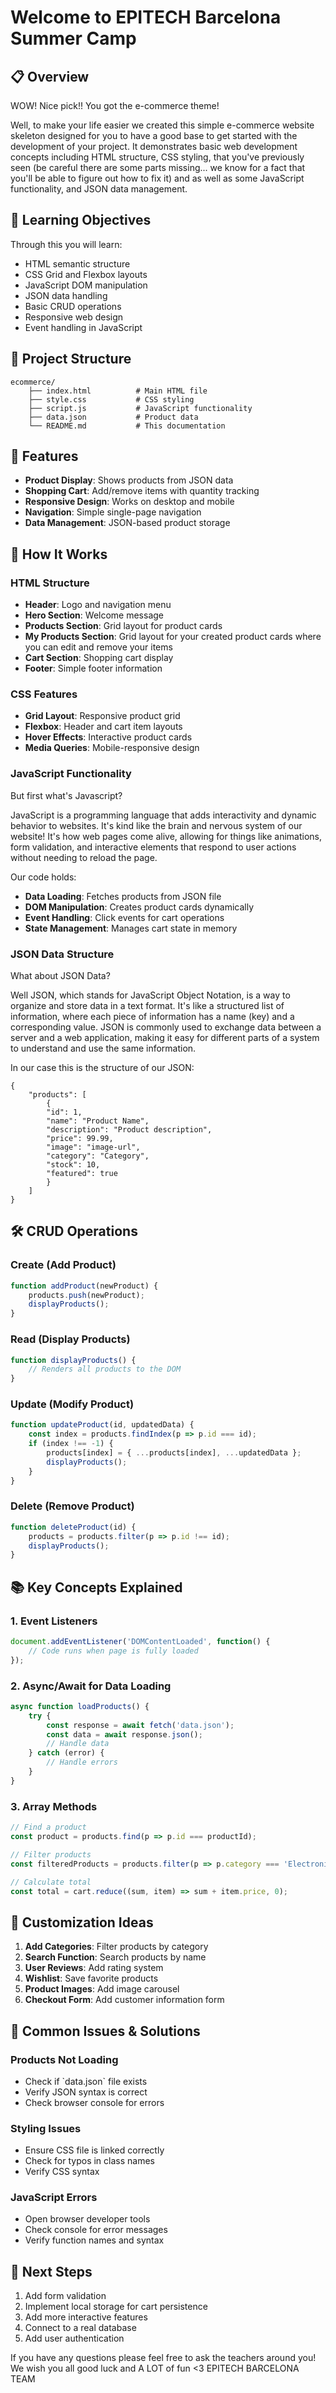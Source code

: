 # Welcome to EPITECH Barcelona Summer Camp

## 📋 Overview
WOW! Nice pick!! You got the e-commerce theme!

Well, to make your life easier we created this simple e-commerce website skeleton designed for you to have a good base to get started with the development of your project.
It demonstrates basic web development concepts including HTML structure, CSS styling, that you've previously seen (be careful there are some parts missing... we know for a fact that you'll be able to figure out how to fix it) and as well as some JavaScript functionality, and JSON data management.

## 🎯 Learning Objectives
Through this you will learn:
- HTML semantic structure
- CSS Grid and Flexbox layouts
- JavaScript DOM manipulation
- JSON data handling
- Basic CRUD operations
- Responsive web design
- Event handling in JavaScript

## 📁 Project Structure
```
ecommerce/
    ├── index.html          # Main HTML file
    ├── style.css           # CSS styling
    ├── script.js           # JavaScript functionality
    ├── data.json           # Product data
    └── README.md           # This documentation
```

## 🚀 Features
- **Product Display**: Shows products from JSON data
- **Shopping Cart**: Add/remove items with quantity tracking
- **Responsive Design**: Works on desktop and mobile
- **Navigation**: Simple single-page navigation
- **Data Management**: JSON-based product storage

## 🔧 How It Works

### HTML Structure
- **Header**: Logo and navigation menu
- **Hero Section**: Welcome message
- **Products Section**: Grid layout for product cards
- **My Products Section**: Grid layout for your created product cards where you can edit and remove your items
- **Cart Section**: Shopping cart display
- **Footer**: Simple footer information

### CSS Features
- **Grid Layout**: Responsive product grid
- **Flexbox**: Header and cart item layouts
- **Hover Effects**: Interactive product cards
- **Media Queries**: Mobile-responsive design

### JavaScript Functionality

But first what's Javascript?

JavaScript is a programming language that adds interactivity and dynamic behavior to websites. It's kind like the brain and nervous system of our website! It's how web pages come alive, allowing for things like animations, form validation, and interactive elements that respond to user actions without needing to reload the page. 

Our code holds:
- **Data Loading**: Fetches products from JSON file
- **DOM Manipulation**: Creates product cards dynamically
- **Event Handling**: Click events for cart operations
- **State Management**: Manages cart state in memory

### JSON Data Structure

What about JSON Data?

Well JSON, which stands for JavaScript Object Notation, is a way to organize and store data in a text format. It's like a structured list of information, where each piece of information has a name (key) and a corresponding value. JSON is commonly used to exchange data between a server and a web application, making it easy for different parts of a system to understand and use the same information. 

In our case this is the structure of our JSON:
```
{
    "products": [
        {
        "id": 1,
        "name": "Product Name",
        "description": "Product description",
        "price": 99.99,
        "image": "image-url",
        "category": "Category",
        "stock": 10,
        "featured": true
        }
    ]
}
```

## 🛠️ CRUD Operations

### Create (Add Product)
```javascript
function addProduct(newProduct) {
    products.push(newProduct);
    displayProducts();
}
```

### Read (Display Products)
```javascript
function displayProducts() {
    // Renders all products to the DOM
}
```

### Update (Modify Product)
```javascript
function updateProduct(id, updatedData) {
    const index = products.findIndex(p => p.id === id);
    if (index !== -1) {
        products[index] = { ...products[index], ...updatedData };
        displayProducts();
    }
}
```

### Delete (Remove Product)
```javascript
function deleteProduct(id) {
    products = products.filter(p => p.id !== id);
    displayProducts();
}
```

## 📚 Key Concepts Explained

### 1. Event Listeners
```javascript
document.addEventListener('DOMContentLoaded', function() {
    // Code runs when page is fully loaded
});
```

### 2. Async/Await for Data Loading
```javascript
async function loadProducts() {
    try {
        const response = await fetch('data.json');
        const data = await response.json();
        // Handle data
    } catch (error) {
        // Handle errors
    }
}
```

### 3. Array Methods
```javascript
// Find a product
const product = products.find(p => p.id === productId);

// Filter products
const filteredProducts = products.filter(p => p.category === 'Electronics');

// Calculate total
const total = cart.reduce((sum, item) => sum + item.price, 0);
```

## 🎨 Customization Ideas
1. **Add Categories**: Filter products by category
2. **Search Function**: Search products by name
3. **User Reviews**: Add rating system
4. **Wishlist**: Save favorite products
5. **Product Images**: Add image carousel
6. **Checkout Form**: Add customer information form

## 🐛 Common Issues & Solutions

### Products Not Loading
- Check if \`data.json\` file exists
- Verify JSON syntax is correct
- Check browser console for errors

### Styling Issues
- Ensure CSS file is linked correctly
- Check for typos in class names
- Verify CSS syntax

### JavaScript Errors
- Open browser developer tools
- Check console for error messages
- Verify function names and syntax

## 📖 Next Steps
1. Add form validation
2. Implement local storage for cart persistence
3. Add more interactive features
4. Connect to a real database
5. Add user authentication

If you have any questions please feel free to ask the teachers around you! We wish you all good luck and A LOT of fun <3
EPITECH BARCELONA TEAM
```

